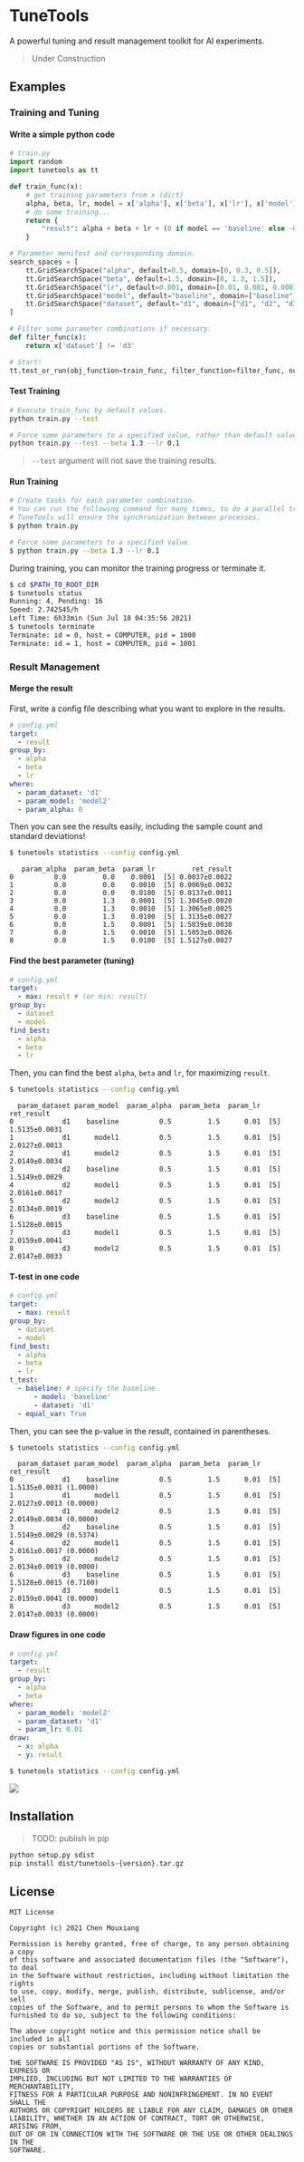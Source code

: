 # TuneTools

A powerful tuning and result management toolkit for AI experiments.

> Under Construction

## Examples

### Training and Tuning

#### Write a simple python code

```python
# train.py
import random
import tunetools as tt

def train_func(x):
    # get training parameters from x (dict)
    alpha, beta, lr, model = x['alpha'], x['beta'], x['lr'], x['model']
    # do some training...
    return {
        "result": alpha + beta + lr + (0 if model == 'baseline' else -0.5) + random.random() / 100
    }

# Parameter menifest and corresponding domain.
search_spaces = [
    tt.GridSearchSpace("alpha", default=0.5, domain=[0, 0.3, 0.5]),
    tt.GridSearchSpace("beta", default=1.5, domain=[0, 1.3, 1.5]),
    tt.GridSearchSpace("lr", default=0.001, domain=[0.01, 0.001, 0.0001]),
    tt.GridSearchSpace("model", default="baseline", domain=["baseline", "model1", "model2"]),
    tt.GridSearchSpace("dataset", default="d1", domain=["d1", "d2", "d3"])
]

# Filter some parameter combinations if necessary.
def filter_func(x):
    return x['dataset'] != 'd3'

# Start!
tt.test_or_run(obj_function=train_func, filter_function=filter_func, num_sample=5, parameters=search_spaces)
```

#### Test Training
```bash
# Execute train_func by default values.
python train.py --test

# Force some parameters to a specified value, rather than default values
python train.py --test --beta 1.3 --lr 0.1
```

> `--test` argument will not save the training results.


#### Run Training
```bash
# Create tasks for each parameter combination. 
# You can run the following command for many times, to do a parallel training. 
# TuneTools will ensure the synchronization between processes.
$ python train.py

# Force some parameters to a specified value.
$ python train.py --beta 1.3 --lr 0.1
```

During training, you can monitor the training progress or terminate it.

```bash
$ cd $PATH_TO_ROOT_DIR
$ tunetools status
Running: 4, Pending: 16
Speed: 2.742545/h
Left Time: 6h33min (Sun Jul 18 04:35:56 2021)
$ tunetools terminate
Terminate: id = 0, host = COMPUTER, pid = 1000
Terminate: id = 1, host = COMPUTER, pid = 1001
```

### Result Management

#### Merge the result

First, write a config file describing what you want to explore in the results.
```yaml
# config.yml
target:
  - result
group_by:
  - alpha
  - beta
  - lr
where:
  - param_dataset: 'd1'
  - param_model: 'model2'
  - param_alpha: 0
```

Then you can see the results easily, including the sample count and standard deviations!

```bash
$ tunetools statistics --config config.yml
```

```
   param_alpha  param_beta  param_lr         ret_result
0          0.0         0.0    0.0001  [5] 0.0037±0.0022
1          0.0         0.0    0.0010  [5] 0.0069±0.0032
2          0.0         0.0    0.0100  [5] 0.0137±0.0011
3          0.0         1.3    0.0001  [5] 1.3045±0.0020
4          0.0         1.3    0.0010  [5] 1.3065±0.0025
5          0.0         1.3    0.0100  [5] 1.3135±0.0027
6          0.0         1.5    0.0001  [5] 1.5039±0.0030
7          0.0         1.5    0.0010  [5] 1.5053±0.0026
8          0.0         1.5    0.0100  [5] 1.5127±0.0027
```

#### Find the best parameter (tuning)

```yaml
# config.yml
target:
  - max: result # (or min: result)
group_by:
  - dataset
  - model
find_best:
  - alpha
  - beta
  - lr
```

Then, you can find the best `alpha`, `beta` and `lr`, for maximizing `result`.

```bash
$ tunetools statistics --config config.yml
```

```
  param_dataset param_model  param_alpha  param_beta  param_lr         ret_result
0            d1    baseline          0.5         1.5      0.01  [5] 1.5135±0.0031
1            d1      model1          0.5         1.5      0.01  [5] 2.0127±0.0013
2            d1      model2          0.5         1.5      0.01  [5] 2.0149±0.0034
3            d2    baseline          0.5         1.5      0.01  [5] 1.5149±0.0029
4            d2      model1          0.5         1.5      0.01  [5] 2.0161±0.0017
5            d2      model2          0.5         1.5      0.01  [5] 2.0134±0.0019
6            d3    baseline          0.5         1.5      0.01  [5] 1.5128±0.0015
7            d3      model1          0.5         1.5      0.01  [5] 2.0159±0.0041
8            d3      model2          0.5         1.5      0.01  [5] 2.0147±0.0033
```

#### T-test in one code

```yaml
# config.yml
target:
  - max: result
group_by:
  - dataset
  - model
find_best:
  - alpha
  - beta
  - lr
t_test:
  - baseline: # specify the baseline
      - model: 'baseline'
      - dataset: 'd1'
  - equal_var: True
```

Then, you can see the p-value in the result, contained in parentheses.

```bash
$ tunetools statistics --config config.yml
```

```
  param_dataset param_model  param_alpha  param_beta  param_lr                  ret_result
0            d1    baseline          0.5         1.5      0.01  [5] 1.5135±0.0031 (1.0000)
1            d1      model1          0.5         1.5      0.01  [5] 2.0127±0.0013 (0.0000)
2            d1      model2          0.5         1.5      0.01  [5] 2.0149±0.0034 (0.0000)
3            d2    baseline          0.5         1.5      0.01  [5] 1.5149±0.0029 (0.5374)
4            d2      model1          0.5         1.5      0.01  [5] 2.0161±0.0017 (0.0000)
5            d2      model2          0.5         1.5      0.01  [5] 2.0134±0.0019 (0.0000)
6            d3    baseline          0.5         1.5      0.01  [5] 1.5128±0.0015 (0.7100)
7            d3      model1          0.5         1.5      0.01  [5] 2.0159±0.0041 (0.0000)
8            d3      model2          0.5         1.5      0.01  [5] 2.0147±0.0033 (0.0000)
```

#### Draw figures in one code

```yaml
# config.yml
target:
  - result
group_by:
  - alpha
  - beta
where:
  - param_model: 'model2'
  - param_dataset: 'd1'
  - param_lr: 0.01
draw:
  - x: alpha
  - y: result
```

```bash
$ tunetools statistics --config config.yml
```

![](figures/sample_figure.png)

## Installation

> TODO: publish in pip

```bash
python setup.py sdist
pip install dist/tunetools-{version}.tar.gz
```

## License
```
MIT License

Copyright (c) 2021 Chen Mouxiang

Permission is hereby granted, free of charge, to any person obtaining a copy
of this software and associated documentation files (the "Software"), to deal
in the Software without restriction, including without limitation the rights
to use, copy, modify, merge, publish, distribute, sublicense, and/or sell
copies of the Software, and to permit persons to whom the Software is
furnished to do so, subject to the following conditions:

The above copyright notice and this permission notice shall be included in all
copies or substantial portions of the Software.

THE SOFTWARE IS PROVIDED "AS IS", WITHOUT WARRANTY OF ANY KIND, EXPRESS OR
IMPLIED, INCLUDING BUT NOT LIMITED TO THE WARRANTIES OF MERCHANTABILITY,
FITNESS FOR A PARTICULAR PURPOSE AND NONINFRINGEMENT. IN NO EVENT SHALL THE
AUTHORS OR COPYRIGHT HOLDERS BE LIABLE FOR ANY CLAIM, DAMAGES OR OTHER
LIABILITY, WHETHER IN AN ACTION OF CONTRACT, TORT OR OTHERWISE, ARISING FROM,
OUT OF OR IN CONNECTION WITH THE SOFTWARE OR THE USE OR OTHER DEALINGS IN THE
SOFTWARE.

```